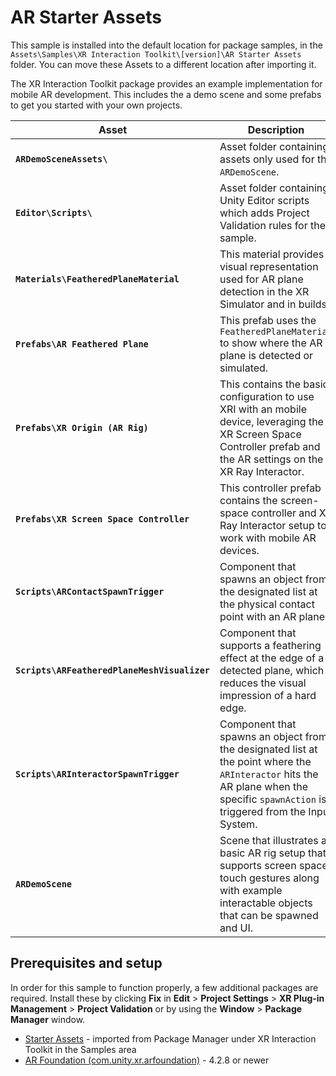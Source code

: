 # AR Starter Assets

This sample is installed into the default location for package samples, in the `Assets\Samples\XR Interaction Toolkit\[version]\AR Starter Assets` folder. You can move these Assets to a different location after importing it.

The XR Interaction Toolkit package provides an example implementation for mobile AR development. This includes the a demo scene and some prefabs to get you started with your own projects.

|**Asset**|**Description**|
|---|---|
|**`ARDemoSceneAssets\`**|Asset folder containing assets only used for the `ARDemoScene`.|
|**`Editor\Scripts\`**|Asset folder containing Unity Editor scripts which adds Project Validation rules for the sample.|
|**`Materials\FeatheredPlaneMaterial`**|This material provides a visual representation used for AR plane detection in the XR Simulator and in builds.|
|**`Prefabs\AR Feathered Plane`**|This prefab uses the `FeatheredPlaneMaterial` to show where the AR plane is detected or simulated.|
|**`Prefabs\XR Origin (AR Rig)`**|This contains the basic configuration to use XRI with an mobile device, leveraging the XR Screen Space Controller prefab and the AR settings on the XR Ray Interactor.|
|**`Prefabs\XR Screen Space Controller`**|This controller prefab contains the screen-space controller and XR Ray Interactor setup to work with mobile AR devices.|
|**`Scripts\ARContactSpawnTrigger`**|Component that spawns an object from the designated list at the physical contact point with an AR plane.|
|**`Scripts\ARFeatheredPlaneMeshVisualizer`**|Component that supports a feathering effect at the edge of a detected plane, which reduces the visual impression of a hard edge.|
|**`Scripts\ARInteractorSpawnTrigger`**|Component that spawns an object from the designated list at the point where the `ARInteractor` hits the AR plane when the specific `spawnAction` is triggered from the Input System.|
|**`ARDemoScene`**|Scene that illustrates a basic AR rig setup that supports screen space touch gestures along with example interactable objects that can be spawned and UI.|

## Prerequisites and setup

In order for this sample to function properly, a few additional packages are required. Install these by clicking **Fix** in **Edit** &gt; **Project Settings** &gt; **XR Plug-in Management** &gt; **Project Validation** or by using the **Window** &gt; **Package Manager** window.
  * [Starter Assets](samples-starter-assets.md) - imported from Package Manager under XR Interaction Toolkit in the Samples area 
  * [AR Foundation (com.unity.xr.arfoundation)](https://docs.unity3d.com/Manual/com.unity.xr.arfoundation.html) - 4.2.8 or newer
